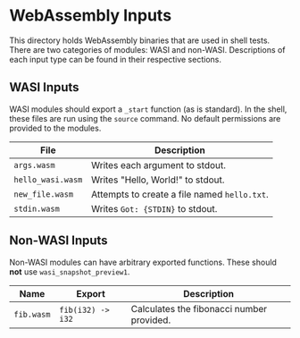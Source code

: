 # WebAssembly Inputs

This directory holds WebAssembly binaries that are used in shell tests. There
are two categories of modules: WASI and non-WASI. Descriptions of each input
type can be found in their respective sections.

## WASI Inputs

WASI modules should export a `_start` function (as is standard). In the shell,
these files are run using the `source` command. No default permissions are
provided to the modules.

| File              | Description                                  |
| ----------------- | -------------------------------------------- |
| `args.wasm`       | Writes each argument to stdout.              |
| `hello_wasi.wasm` | Writes "Hello, World!" to stdout.            |
| `new_file.wasm`   | Attempts to create a file named `hello.txt`. |
| `stdin.wasm`      | Writes `Got: {STDIN}` to stdout.             |

## Non-WASI Inputs

Non-WASI modules can have arbitrary exported functions. These should **not** use
`wasi_snapshot_preview1`.

| Name       | Export            | Description                               |
| ---------- | ----------------- | ----------------------------------------- |
| `fib.wasm` | `fib(i32) -> i32` | Calculates the fibonacci number provided. |

